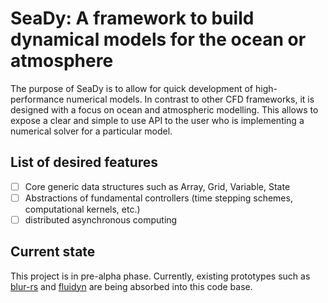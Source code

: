 # SeaDy: A framework to build dynamical models for the ocean or atmosphere

The purpose of SeaDy is to allow for quick development of high-performance numerical models.
In contrast to other CFD frameworks, it is designed with a focus on ocean and atmospheric modelling.
This allows to expose a clear and simple to use API to the user who is implementing a numerical solver for a particular model.

## List of desired features
- [ ] Core generic data structures such as Array, Grid, Variable, State
- [ ] Abstractions of fundamental controllers (time stepping schemes, computational kernels, etc.)
- [ ] distributed asynchronous computing

## Current state
This project is in pre-alpha phase.
Currently, existing prototypes such as [blur-rs](https://github.com/martinclaus/blur-rs) and [fluidyn](https://github.com/martinclaus/fluidyn) are being absorbed into this code base.